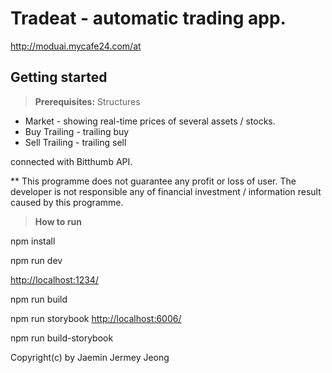 # Tradeat - automatic trading app.

http://moduai.mycafe24.com/at

## Getting started

> **Prerequisites:**
Structures

* Market - showing real-time prices of several assets / stocks.
* Buy Trailing - trailing buy
* Sell Trailing - trailing sell

connected with Bitthumb API.

** This programme does not guarantee any profit or loss of user. The developer is not responsible any of financial investment / information result caused by this programme.

> **How to run**

npm install

npm run dev

[http://localhost:1234/](http://localhost:1234/)

npm run build

npm run storybook
[http://localhost:6006/](http://localhost:6006/)

npm run build-storybook

Copyright(c) by Jaemin Jermey Jeong